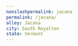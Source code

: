 ```yaml
---
﻿nonslashpermalink: jacana
permalink: /jacana/
alley: Jacana
city: South Royalton
state: Vermont
---
```

